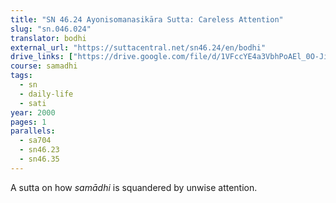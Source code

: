 ```yaml
---
title: "SN 46.24 Ayonisomanasikāra Sutta: Careless Attention"
slug: "sn.046.024"
translator: bodhi
external_url: "https://suttacentral.net/sn46.24/en/bodhi"
drive_links: ["https://drive.google.com/file/d/1VFccYE4a3VbhPoAEl_0O-JiyJuL6ko01/view?usp=drivesdk"]
course: samadhi
tags:
  - sn
  - daily-life
  - sati
year: 2000
pages: 1
parallels:
  - sa704
  - sn46.23
  - sn46.35
---
```


A sutta on how *samādhi* is squandered by unwise attention.
